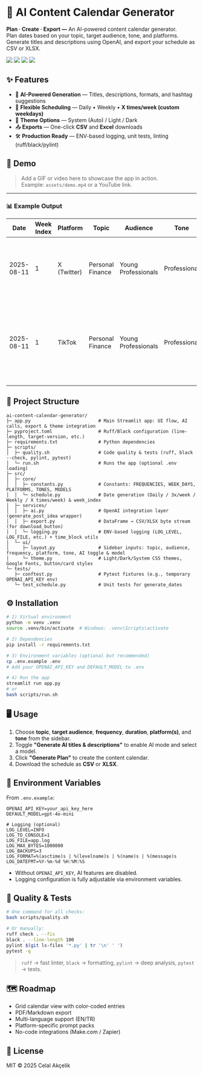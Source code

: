 # 📅 AI Content Calendar Generator

**Plan · Create · Export —** An AI-powered content calendar generator.  
Plan dates based on your topic, target audience, tone, and platforms. Generate titles and descriptions using OpenAI, and export your schedule as CSV or XLSX.

<p align="left">
  <img src="https://img.shields.io/badge/Python-3.11+-blue?logo=python" />
  <img src="https://img.shields.io/badge/Framework-Streamlit-ff4b4b?logo=streamlit" />
  <img src="https://img.shields.io/badge/AI-OpenAI_API-412991?logo=openai" />
  <img src="https://img.shields.io/badge/License-MIT-green" />
</p>


## ✨ Features

- 🤖 **AI-Powered Generation** — Titles, descriptions, formats, and hashtag suggestions  
- 📆 **Flexible Scheduling** — Daily • Weekly • **X times/week (custom weekdays)**  
- 🎨 **Theme Options** — System (Auto) / Light / Dark  
- 📤 **Exports** — One-click **CSV** and **Excel** downloads  
- 🛠 **Production Ready** — ENV-based logging, unit tests, linting (ruff/black/pylint)


## 🎥 Demo
> Add a GIF or video here to showcase the app in action.  
> Example: `assets/demo.mp4` or a YouTube link.

---

### 📊 Example Output

| Date       | Week Index | Platform   | Topic           | Audience           | Tone         | Title                                           | Description                                                                                                         | Format | Hashtags                                               |
|------------|------------|------------|-----------------|--------------------|--------------|-------------------------------------------------|---------------------------------------------------------------------------------------------------------------------|--------|--------------------------------------------------------|
| 2025-08-11 | 1          | X (Twitter)| Personal Finance| Young Professionals| Professional | Master Your Money Tips for Young Professionals | Boost your financial savvy with these essential tips tailored for young professionals.                             | thread | #PersonalFinance, #YoungPros, #MoneyManagement        |
| 2025-08-11 | 1          | TikTok     | Personal Finance| Young Professionals| Professional | Master Your Money in Your 20s!                  | Discover essential tips for young professionals to manage finances effectively. Learn to budget, save, and invest smartly. | video  | #PersonalFinance, #YoungProfessionals, #MoneyTips     |

## 📂 Project Structure

```
ai-content-calendar-generator/
├─ app.py                         # Main Streamlit app: UI flow, AI calls, export & theme integration
├─ pyproject.toml                 # Ruff/Black configuration (line-length, target-version, etc.)
├─ requirements.txt               # Python dependencies
├─ scripts/
│  ├─ quality.sh                  # Code quality & tests (ruff, black --check, pylint, pytest)
│  └─ run.sh                      # Runs the app (optional .env loading)
├─ src/
│  ├─ core/
│  │  ├─ constants.py             # Constants: FREQUENCIES, WEEK_DAYS, PLATFORMS, TONES, MODELS
│  │  └─ schedule.py              # Date generation (Daily / 3x/week / Weekly / X times/week) & week_index
│  ├─ services/
│  │  ├─ ai.py                    # OpenAI integration layer (generate_post_idea wrapper)
│  │  ├─ export.py                # DataFrame → CSV/XLSX byte stream (for download_button)
│  │  └─ logging.py               # ENV-based logging (LOG_LEVEL, LOG_FILE, etc.) + time_block utils
│  └─ ui/
│     ├─ layout.py                # Sidebar inputs: topic, audience, frequency, platform, tone, AI toggle & model
│     └─ theme.py                 # Light/Dark/System CSS themes, Google Fonts, button/card styles
└─ tests/
   ├─ conftest.py                 # Pytest fixtures (e.g., temporary OPENAI_API_KEY env)
   └─ test_schedule.py            # Unit tests for generate_dates
```


## ⚙️ Installation

```bash
# 1) Virtual environment
python -m venv .venv
source .venv/bin/activate  # Windows: .venv\Scripts\activate

# 2) Dependencies
pip install -r requirements.txt

# 3) Environment variables (optional but recommended)
cp .env.example .env
# Add your OPENAI_API_KEY and DEFAULT_MODEL to .env

# 4) Run the app
streamlit run app.py
# or
bash scripts/run.sh
```


## 🖥 Usage

1. Choose **topic**, **target audience**, **frequency**, **duration**, **platform(s)**, and **tone** from the sidebar.  
2. Toggle **"Generate AI titles & descriptions"** to enable AI mode and select a model.  
3. Click **"Generate Plan"** to create the content calendar.  
4. Download the schedule as **CSV** or **XLSX**.


## 🔑 Environment Variables

From `.env.example`:

```env
OPENAI_API_KEY=your_api_key_here
DEFAULT_MODEL=gpt-4o-mini

# Logging (optional)
LOG_LEVEL=INFO
LOG_TO_CONSOLE=1
LOG_FILE=app.log
LOG_MAX_BYTES=1000000
LOG_BACKUPS=3
LOG_FORMAT=%(asctime)s | %(levelname)s | %(name)s | %(message)s
LOG_DATEFMT=%Y-%m-%d %H:%M:%S
```

- Without `OPENAI_API_KEY`, AI features are disabled.
- Logging configuration is fully adjustable via environment variables.


## 🧪 Quality & Tests

```bash
# One command for all checks:
bash scripts/quality.sh

# Or manually:
ruff check . --fix
black . --line-length 100
pylint $(git ls-files '*.py' | tr '\n' ' ')
pytest -q
```

> `ruff` → fast linter, `black` → formatting, `pylint` → deep analysis, `pytest` → tests.


## 🗺 Roadmap

- Grid calendar view with color-coded entries  
- PDF/Markdown export  
- Multi-language support (EN/TR)  
- Platform-specific prompt packs  
- No-code integrations (Make.com / Zapier)


## 📜 License

MIT © 2025 Celal Akçelik
